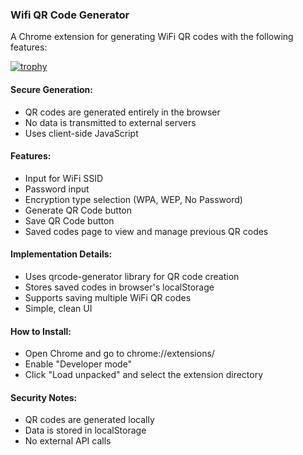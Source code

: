 ### Wifi QR Code Generator ###

A Chrome extension for generating WiFi QR codes with the following features:

[![trophy](https://github-profile-trophy.vercel.app/sabahirfan=ryo-ma)](https://github.com/ryo-ma/github-profile-trophy)

#### Secure Generation: #### 

- QR codes are generated entirely in the browser
- No data is transmitted to external servers
- Uses client-side JavaScript


#### Features: #### 

- Input for WiFi SSID
- Password input
- Encryption type selection (WPA, WEP, No Password)
- Generate QR Code button
- Save QR Code button
- Saved codes page to view and manage previous QR codes


####  Implementation Details: #### 

- Uses qrcode-generator library for QR code creation
- Stores saved codes in browser's localStorage
- Supports saving multiple WiFi QR codes
- Simple, clean UI


####  How to Install: #### 

- Open Chrome and go to chrome://extensions/
- Enable "Developer mode"
- Click "Load unpacked" and select the extension directory

####  Security Notes: #### 

- QR codes are generated locally
- Data is stored in localStorage
- No external API calls
